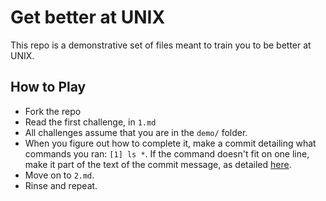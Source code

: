 # Get better at UNIX

This repo is a demonstrative set of files meant to train you to be better at
UNIX.

## How to Play

* Fork the repo
* Read the first challenge, in `1.md`
* All challenges assume that you are in the `demo/` folder.
* When you figure out how to complete it, make a commit detailing what commands you ran:
  `[1] ls *`. If the command doesn't fit on one line, make it part of the text
  of the commit message, as detailed [here](http://tbaggery.com/2008/04/19/a-note-about-git-commit-messages.html).
* Move on to `2.md`.
* Rinse and repeat.
